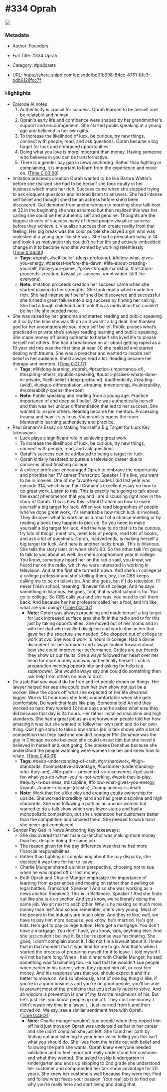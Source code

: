 # #334 Oprah

![](https://wsrv.nl/?url=https%3A%2F%2Fimage.simplecastcdn.com%2Fimages%2F57933a1d-c5a9-4040-9aca-e766ae2ec0eb%2F721c2dd0-f766-4405-a701-dcd9179d4a5b%2F3000x3000%2F1495013501artwork.jpg%3Faid%3Drss_feed&w=100&h=100)

### Metadata

- Author: Founders
- Full Title: #334 Oprah
- Category: #podcasts



- URL: https://share.snipd.com/episode/bd0fb998-84cc-4761-b1e3-bdb6128fcc7f

### Highlights

- Episode AI notes
  1. Authenticity is crucial for success. Oprah learned to be herself and be relatable and human.
  2. Oprah's early life and confidence were shaped by her grandmother's support and encouragement. She started public speaking at a young age and believed in her own gifts.
  3. To increase the likelihood of luck, be curious, try new things, connect with people, read, and ask questions. Oprah became a big target for luck and embraced opportunities.
  4. Doing what you love is more important than money. Having someone who believes in you can be transformative.
  5. There is a gender pay gap in news anchoring. Rather than fighting or complaining, it is important to learn from the experience and move on. ([Time 0:00:00](https://share.snipd.com/episode-takeaways/d5502e77-3a7b-4ac6-b22c-474dfce79a2a))
- Imitation proceeds creation Oprah wanted to be like Barbra Walter’s before she realized she had to be herself she took equity in her business which made her rich. Success came when she stopped trying to ask eloquent questions and instead listen to answers. She had intense self belief and thought she’d be an actress before she’d been discovered. Got demoted from anchorwoman to morning show talk host at 22 in the beginning she was ashamed but then realized this was her calling she could be her authentic self and genuine. Thoughts are the biggest drivers of success many of these people visualize success before they achieve it. Visualise success then create reality from that feeling. Her big break was the color purple she played a girl who was molested at a young age like she was. She had a premature baby at 14 and took it as motivation this couldn’t be her life and actively embedded change in it to become who she wanted by working relentlessly ([Time 0:06:30](https://share.snipd.com/snip/de582a7a-c53f-4e05-9bee-1e3884f920dc))
    - **Tags:** #oprah, #self-belief-(deep-profound), #follow-what-gives-you-energy, #darkest-before-the-dawn, #life-about-creating-yourself, #play-your-game, #grow-through-hardship, #imitation-proceeds-creation, #visualize-success, #motivation-(diff-for-everyone)
    - **Note:** Imitation proceeds creation her success came when she started playing to her strengths. She took equity which made her rich. She had intense self belief she’d be discovered and successful she turned a great failure into a big success by finding her calling. She had a tough childhood and took this as motivation that couldn’t be her life she needed more.
- She was raised by her grandma and started reading and public speaking at 3 so by the time she was 19 on air it wasn’t a big deal. She thanked god for her unconquerable soul deep self belief. Public praises what’s practiced in private she’s always reading learning and public speaking. She made money off being authentic to herself she lived life to please herself not others. She had a breakdown on air about getting raped as a 10 year old this was the first time at near 30 she realized and started dealing with trauma. She was a preacher and wanted to inspire self belief in her audience. She’d always read a lot. Reading became her therapy and mentors. ([Time 0:21:17](https://share.snipd.com/snip/f642017d-5a54-4072-9bb9-2d63e8f1468c))
    - **Tags:** #lifelong-learning, #oprah, #practice-(importance-of), #inspiring-others, #public-speaking, #public-praises-whats-done-in-private, #self-belief-(deep-profound), #authenticity, #reading-(avid), #unique-differentiation, #trauma, #mentorship, #vulnerability, #vulnerability-opens-the-room
    - **Note:** Public speaking and reading from a young age. Practice importance of and deep self belief. She was authentically herself and that was her unique differentiation that led to her success. She wanted to inspire others. Reading became her mentors. Processing trauma and how it sits in us. Vulnerability opens the room.
      Mentorship learning authenticity and practice.
- Paul Graham's Essay on Making Yourself a Big Target for Luck
  Key takeaways:
  - Luck plays a significant role in achieving great work
  - To increase the likelihood of luck, be curious, try new things, connect with people, read, and ask questions
  - Oprah's success can be attributed to being a target for luck
  - Oprah initially hesitated to pursue a television career due to concerns about finishing college
  - A college professor encouraged Oprah to embrace the opportunity and prioritize her TV career
  Transcript:
  Speaker 1
  It's like, you want to be in movies. One of my favorite episodes I did last year was episode 314, which is on Paul Graham's excellent essay on how to do great work. Listen to this. This is exactly he's going to talk about the exact phenomenon that you and I are discussing right now in the story of Oprah. This is how this is Paul Graham on how to make yourself a big target for luck. When you read biographies of people who've done great work, it's remarkable how much luck is involved. They discover what to work on as a result of a chance meeting or by reading a book they happen to pick up. So you need to make yourself a big target for luck. And the way to do that is to be curious, try lots of things, meet lots, meet lots of people, read lots of books, and ask a lot of questions. Oprah, inadvertently, is making herself a big target for luck. And here is another lucky break. This is hilarious. She tells the story later on when she's 60. So the other talk I'm going to talk to you about as well. So she's a sophomore year in college. You know, somebody heard her on the radio said, you know, we heard her on the radio, which we were interested in working in television. And at the first she turned it down. And she's in college at a college professor and she's telling them, hey, like CBS keeps calling me to be on television. And she goes, but if I do television, I'll never finish school, meaning I'll never finish college. And he says something in hilarious. He goes, fool, that is what school is for. You go to college. So CBS calls you and she was, you need to call them back. And because her her professor called her a fool, and it's like, what are you doing? ([Time 0:31:37](https://share.snipd.com/snip/e174df71-248d-462a-86ae-92425591557f))
    - **Note:** Oprah was always practicing and made herself a big target for luck increased surface area she fit in the radio and tv for this just by taking opportunities. She moved out of her moms and in with her dad who instilled discipline and work ethic in her that gave her the structure she needed. She dropped out of college to work at cvs. She would work 16 hours in college. Had a divine discontent for performance and always looked forward about how she could improve her performance. Critics are our friends they show us our faults. She always followed her heart over her head for more money and was authentically herself. Luck is preparation meeting opportunity and asking for help is a superpower. She would always say she could do something then ask help from others on how to do it.
- Do a job that you would do for free and let people dream on things. Her lawyer helped her see she could own her own show not just be a worker. Blew the doors off what she expected of her life dreamed bigger. Works 14 hour days she feels uncomfortable when she gets comfortable. Do work that feels like play. Someone told Arnold they worked so hard they worked 12 hour days and he asked what else they did because that day is 24 hours. Her father installed discipline and high standards. She had a great job as an anchorwoman people told her how amazing it was but she wanted to follow her own path and do her own thing. Quit high status to take a low status job in talk shows with a lot of competition that they said she couldn’t conquer Phil Donahue was the guy in Chicago no one believed she could unseat him but she loved it believed in herself and kept going. She smokes Donahue because she understood the people watching were women like her and knew how to relate. ([Time 0:40:01](https://share.snipd.com/snip/25d74b8a-f0d9-4ea0-985d-44f3e057bd20))
    - **Tags:** #deep-understanding-of-craft, #grit/hardwork, #high-standards, #competative-advantage, #customer-(understanding-who-they-are), #life-path---presented-vs-discovered, #get-paid-for-what-you-do-when-you're-not-working, #work-that-is-play, #equity-in-business, #discipline, #follow-what-gives-you-energy, #oprah, #career-change-(drastic), #complacency-is-death
    - **Note:** Work that feels like play and creating equity ownership for upside. She worked incredibly hard and had great discipline and high standards. She was following a path as an anchor women but wanted to do a talk show which was lower status and had a monopolistic competition, but she understood her customers better than the competition and smoked them. She needed to work hard she never got complacent
- Gender Pay Gap in News Anchoring
  Key takeaways:
  - She discovered that her male co-anchor was making more money than her, despite doing the same job.
  - The reason given for the pay difference was that he had more financial responsibilities.
  - Rather than fighting or complaining about the pay disparity, she decided it was time for her to leave.
  - Charlie Munger shared a similar perspective, choosing not to sue when he was ripped off or lost money.
  - Both Oprah and Charlie Munger emphasize the importance of learning from experiences and moving on rather than dwelling on legal battles.
  Transcript:
  Speaker 1
  And so she was working as a news anchor.
  Speaker 2
  This is in Baltimore.
  Speaker 1
  And she finds out like she is a co anchor. And you know, we're literally doing the same job. We sit next to each other. Why is he making so much more money than me? And so you remember, she's very young. Most of the people in the industry are much older. And they're like, well, we have to pay him more because, you know, he's married. He's got kids. He's got to pay college tuition. He's got a mortgage. You don't have a mortgage. You don't have, you know, kids, anything else. And she just couldn't believe it. But her response was fascinating. She goes, I didn't complain about it. I did not file a lawsuit about it. I knew that in that moment that it was time for me to go. And that's when I started the process of preparing myself for it to leave. I told myself I will not be here long. When I had dinner with Charlie Munger, he said something was fascinating too. He said that he wouldn't sue people when earlier in his career, when they ripped him off, or cost him money. And his response was that you should expect it and it's better to move on. And so obviously, a lot of one big thing is like, if you're in a good business and you're on good people, you'll be able to prevent most of the problems that you actually need to solve. And so wisdom is prevention is one of my favorite maximums of his. But he's just like, you know, people rip me off. They cost me money. I didn't waste my time in a lawsuit. I just learned from it and then moved on. We say, see a similar sentiment here with Oprah. ([Time 0:49:21](https://share.snipd.com/snip/ed90fea4-48bc-4a07-86eb-01f59da52a64))
    - **Note:** Charlie munger wouldn’t sue people when they ripped him off he’d just move on Oprah was underpaid earlier in her career and she didn’t complain she just left. She found her path by finding out and listening to your inner voice telling you this isn’t what you should do. She lives from the inside out with belief and following the path she wants. Oprah knew everyone needed validation and to feel important really understood her customer and what they wanted. She asked to skip kindergarten in kindergarten and ends up skipping to 2nd grade she understood her customer and compounded her talk show advantage for 20 years. She knew her customers well because they were her. Find and follow what feeds your passion. Your real job is to find out why you’re really here and start living and doing that.

